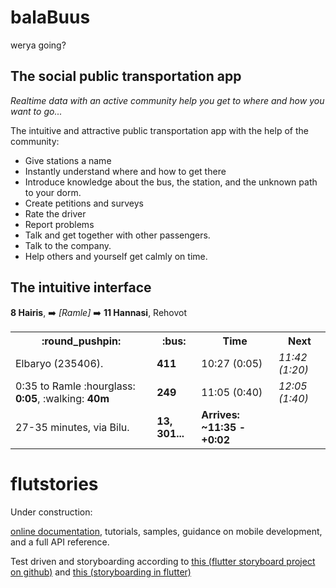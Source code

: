 # balaBuus
werya going?

## The social public transportation app

_Realtime data with an active community help you get to where and how you want to go..._

The intuitive and attractive public transportation app with the help of the community: 
- Give stations a name
- Instantly understand where and how to get there
- Introduce knowledge about the bus, the station, and the unknown path to your dorm. 
- Create petitions and surveys
- Rate the driver
- Report problems
- Talk and get together with other passengers. 
- Talk to the company. 
- Help others and yourself get calmly on time. 

## The intuitive interface

 <strong>8 Hairis</strong>, :arrow_right: *[Ramle]* :arrow_right:  <strong>11 Hannasi</strong>, Rehovot   
<table>
 <tr><th> :round_pushpin: </th><th> :bus: </th><th> Time </th> <th> Next </th><tr>
 <tr><td>  Elbaryo (235406). </td><td> <strong>411</strong> </td><td> 10:27 (0:05)</td>
    <td><i>11:42 (1:20)</i></td></tr>
 <tr><td> 0:35 to Ramle :hourglass: <strong>0:05</strong>, :walking: <strong>40m</strong> </td><td> <strong>249</strong></td>
    <td> 11:05 (0:40)</td><td><i>12:05 (1:40)</i></td></tr>
 <tr><td> 27-35 minutes, via Bilu.</td><td> <strong>13, 301...</strong> </td><td> <strong>Arrives: ~11:35 -+0:02</strong></td></tr>
  <table>


# flutstories
Under construction: 

[online documentation](https://flutter.dev/docs), tutorials,
samples, guidance on mobile development, and a full API reference.

Test driven and storyboarding according to [this (flutter storyboard project on github)](https://pub.dev/packages/storyboard)
and [this (storyboarding in flutter)](https://proandroiddev.com/storyboarding-widgets-in-flutter-96d79d9a72f0)

